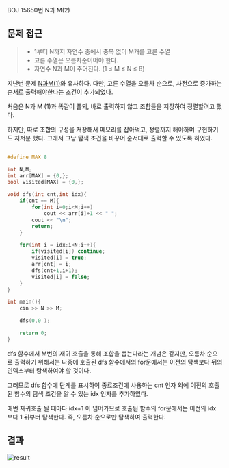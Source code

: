 BOJ 15650번 N과 M(2)

문제 접근
---
> - 1부터 N까지 자연수 중에서 중복 없이 M개를 고른 수열
> - 고른 수열은 오름차순이어야 한다.
> - 자연수 N과 M이 주어진다. (1 ≤ M ≤ N ≤ 8)

지난번 문제 [N과M(1)](http://uzun.dev/2021-01/BOJ15649)와 유사하다.
다만, 고른 수열을 오름차 순으로, 사전으로 증가하는 순서로 출력해야한다는 조건이 추가되었다.

처음은 N과 M (1)과 똑같이 풀되, 바로 출력하지 않고 조합들을 저장하여 정렬할려고 했다.

하지만, 따로 조합의 구성을 저장해서 메모리를 잡아먹고, 정렬까지 해야하며 구현하기도 지저분 했다.
그래서 그냥 탐색 조건을 바꾸어 순서대로 출력할 수 있도록 하였다.


```cpp

#define MAX 8

int N,M;
int arr[MAX] = {0,};
bool visited[MAX] = {0,};

void dfs(int cnt,int idx){
    if(cnt == M){
        for(int i=0;i<M;i++)
            cout << arr[i]+1 << " ";
        cout << "\n";
        return;
    }

    for(int i = idx;i<N;i++){
        if(visited[i]) continue;
        visited[i] = true;
        arr[cnt] = i;
        dfs(cnt+1,i+1);
        visited[i] = false;
    }
}

int main(){
    cin >> N >> M;

    dfs(0,0 );

    return 0;
}

```

dfs 함수에서 M번의 재귀 호출을 통해 조합을 뽑는다라는 개념은 같지만,
오름차 순으로 출력하기 위해서는 나중에 호출된 dfs 함수에서의 for문에서는 이전의 탐색보다 뒤의 인덱스부터 탐색하여야 할 것이다.

그러므로 dfs 함수에 단계를 표시하여 종료조건에 사용하는 cnt 인자 외에 이전의 호출된 함수의 탐색 조건을 알 수 있는 idx 인자를 추가하였다.

매번 재귀호출 될 때마다 idx+1 이 넘어가므로 호출된 함수의 for문에서는 이전의 idx 보다 1 뒤부터 탐색한다. 
즉, 오름차 순으로만 탐색하여 출력한다.

결과
---
![result](https://i.ibb.co/hFDyhzv/image.png)